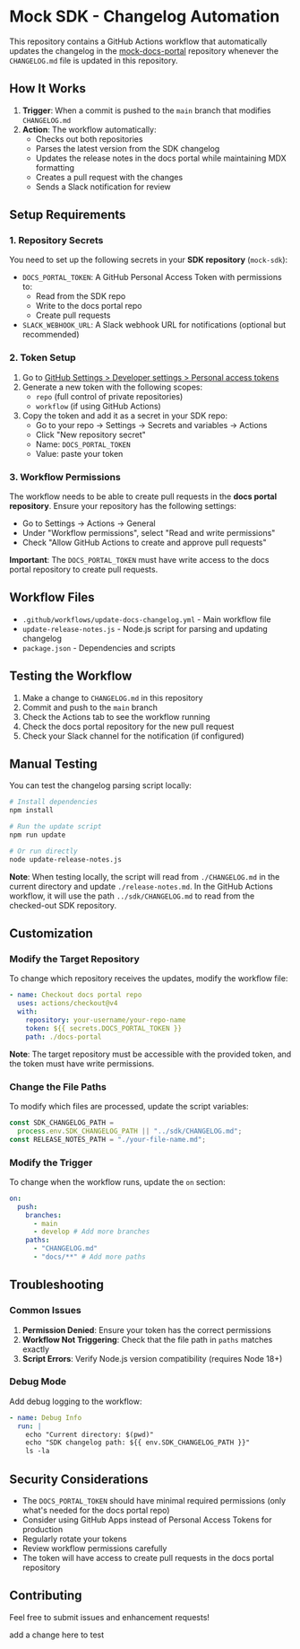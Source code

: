 # Mock SDK - Changelog Automation

This repository contains a GitHub Actions workflow that automatically updates the changelog in the [mock-docs-portal](https://github.com/bobinstein/mock-docs-portal) repository whenever the `CHANGELOG.md` file is updated in this repository.

## How It Works

1. **Trigger**: When a commit is pushed to the `main` branch that modifies `CHANGELOG.md`
2. **Action**: The workflow automatically:
   - Checks out both repositories
   - Parses the latest version from the SDK changelog
   - Updates the release notes in the docs portal while maintaining MDX formatting
   - Creates a pull request with the changes
   - Sends a Slack notification for review

## Setup Requirements

### 1. Repository Secrets

You need to set up the following secrets in your **SDK repository** (`mock-sdk`):

- `DOCS_PORTAL_TOKEN`: A GitHub Personal Access Token with permissions to:
  - Read from the SDK repo
  - Write to the docs portal repo
  - Create pull requests
- `SLACK_WEBHOOK_URL`: A Slack webhook URL for notifications (optional but recommended)

### 2. Token Setup

1. Go to [GitHub Settings > Developer settings > Personal access tokens](https://github.com/settings/tokens)
2. Generate a new token with the following scopes:
   - `repo` (full control of private repositories)
   - `workflow` (if using GitHub Actions)
3. Copy the token and add it as a secret in your SDK repo:
   - Go to your repo → Settings → Secrets and variables → Actions
   - Click "New repository secret"
   - Name: `DOCS_PORTAL_TOKEN`
   - Value: paste your token

### 3. Workflow Permissions

The workflow needs to be able to create pull requests in the **docs portal repository**. Ensure your repository has the following settings:

- Go to Settings → Actions → General
- Under "Workflow permissions", select "Read and write permissions"
- Check "Allow GitHub Actions to create and approve pull requests"

**Important**: The `DOCS_PORTAL_TOKEN` must have write access to the docs portal repository to create pull requests.

## Workflow Files

- `.github/workflows/update-docs-changelog.yml` - Main workflow file
- `update-release-notes.js` - Node.js script for parsing and updating changelog
- `package.json` - Dependencies and scripts

## Testing the Workflow

1. Make a change to `CHANGELOG.md` in this repository
2. Commit and push to the `main` branch
3. Check the Actions tab to see the workflow running
4. Check the docs portal repository for the new pull request
5. Check your Slack channel for the notification (if configured)

## Manual Testing

You can test the changelog parsing script locally:

```bash
# Install dependencies
npm install

# Run the update script
npm run update

# Or run directly
node update-release-notes.js
```

**Note**: When testing locally, the script will read from `./CHANGELOG.md` in the current directory and update `./release-notes.md`. In the GitHub Actions workflow, it will use the path `../sdk/CHANGELOG.md` to read from the checked-out SDK repository.

## Customization

### Modify the Target Repository

To change which repository receives the updates, modify the workflow file:

```yaml
- name: Checkout docs portal repo
  uses: actions/checkout@v4
  with:
    repository: your-username/your-repo-name
    token: ${{ secrets.DOCS_PORTAL_TOKEN }}
    path: ./docs-portal
```

**Note**: The target repository must be accessible with the provided token, and the token must have write permissions.

### Change the File Paths

To modify which files are processed, update the script variables:

```javascript
const SDK_CHANGELOG_PATH =
  process.env.SDK_CHANGELOG_PATH || "../sdk/CHANGELOG.md";
const RELEASE_NOTES_PATH = "./your-file-name.md";
```

### Modify the Trigger

To change when the workflow runs, update the `on` section:

```yaml
on:
  push:
    branches:
      - main
      - develop # Add more branches
    paths:
      - "CHANGELOG.md"
      - "docs/**" # Add more paths
```

## Troubleshooting

### Common Issues

1. **Permission Denied**: Ensure your token has the correct permissions
2. **Workflow Not Triggering**: Check that the file path in `paths` matches exactly
3. **Script Errors**: Verify Node.js version compatibility (requires Node 18+)

### Debug Mode

Add debug logging to the workflow:

```yaml
- name: Debug Info
  run: |
    echo "Current directory: $(pwd)"
    echo "SDK changelog path: ${{ env.SDK_CHANGELOG_PATH }}"
    ls -la
```

## Security Considerations

- The `DOCS_PORTAL_TOKEN` should have minimal required permissions (only what's needed for the docs portal repo)
- Consider using GitHub Apps instead of Personal Access Tokens for production
- Regularly rotate your tokens
- Review workflow permissions carefully
- The token will have access to create pull requests in the docs portal repository

## Contributing

Feel free to submit issues and enhancement requests!

add a change here to test